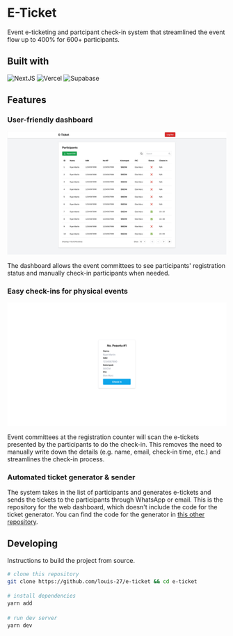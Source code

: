 # E-Ticket
Event e-ticketing and partcipant check-in system that streamlined the event flow up to 400% for 600+ participants.

## Built with
![NextJS](https://img.shields.io/badge/next.js-000000?style=for-the-badge&logo=nextdotjs&logoColor=white)
![Vercel](https://img.shields.io/badge/Vercel-000000?style=for-the-badge&logo=vercel&logoColor=white)
![Supabase](https://img.shields.io/badge/Supabase-181818?style=for-the-badge&logo=supabase&logoColor=white)

## Features
### User-friendly dashboard
![Screenshot of dashboard](/screenshots/dashboard.jpg)

The dashboard allows the event committees to see participants' registration status and manually check-in participants when needed.

### Easy check-ins for physical events
![Screenshot of checkin](/screenshots/checkin.jpg)

Event committees at the registration counter will scan the e-tickets presented by the participants to do the check-in. This removes the need to manually write down the details (e.g. name, email, check-in time, etc.) and streamlines the check-in process.

### Automated ticket generator & sender
The system takes in the list of participants and generates e-tickets and sends the tickets to the participants through WhatsApp or email. This is the repository for the web dashboard, which doesn't include the code for the ticket generator. You can find the code for the generator in [this other repository](https://github.com/rmrt1n/sigcm-ticket-generator).

## Developing
Instructions to build the project from source.
```bash
# clone this repository
git clone https://github.com/louis-27/e-ticket && cd e-ticket

# install dependencies
yarn add

# run dev server
yarn dev
```

